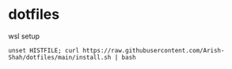 # dotfiles

wsl setup

```{bash}
unset HISTFILE; curl https://raw.githubusercontent.com/Arish-Shah/dotfiles/main/install.sh | bash
```
